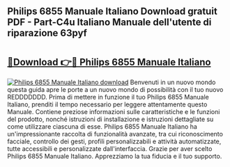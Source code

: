 ## Philips 6855 Manuale Italiano Download gratuit PDF - Part-C4u Italiano Manuale dell'utente di riparazione 63pyf

# <h2><a href="http://dfgrheb.blite.top/?on=Philips+6855+Manuale+Italiano">🔗Download 👉🔴 Philips 6855 Manuale Italiano</a></h2>

[![Philips 6855 Manuale Italiano download](https://i.imgur.com/lujVjoI.png)](http://dfgrheb.blite.top/?on=Philips+6855+Manuale+Italiano)
Benvenuti in un nuovo mondo questa guida apre le porte a un nuovo mondo di possibilità con il tuo nuovo REDDDDDDD. Prima di mettere in funzione il tuo Philips 6855 Manuale Italiano, prenditi il tempo necessario per leggere attentamente questo Manuale. Contiene preziose informazioni sulle caratteristiche e le funzioni del prodotto, nonché istruzioni di installazione e istruzioni dettagliate su come utilizzare ciascuna di esse. Philips 6855 Manuale Italiano ha un'impressionante raccolta di funzionalità avanzate, tra cui riconoscimento facciale, controllo dei gesti, profili personalizzabili e attività automatizzate, tutte accessibili e personalizzate dall'interfaccia. Grazie per aver scelto Philips 6855 Manuale Italiano. Apprezziamo la tua fiducia e il tuo supporto.
